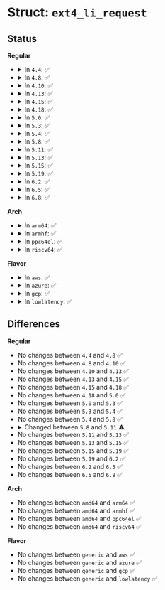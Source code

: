 # Struct: <code>ext4_li_request</code>

## Status
<b>Regular</b>
<ul>
<li>
<details>
<summary>In <code>4.4</code>: ✅</summary>

```c
struct ext4_li_request {
    struct super_block *lr_super;
    struct ext4_sb_info *lr_sbi;
    ext4_group_t lr_next_group;
    struct list_head lr_request;
    long unsigned int lr_next_sched;
    long unsigned int lr_timeout;
};
```
</details>
</li>
<li>
<details>
<summary>In <code>4.8</code>: ✅</summary>

```c
struct ext4_li_request {
    struct super_block *lr_super;
    struct ext4_sb_info *lr_sbi;
    ext4_group_t lr_next_group;
    struct list_head lr_request;
    long unsigned int lr_next_sched;
    long unsigned int lr_timeout;
};
```
</details>
</li>
<li>
<details>
<summary>In <code>4.10</code>: ✅</summary>

```c
struct ext4_li_request {
    struct super_block *lr_super;
    struct ext4_sb_info *lr_sbi;
    ext4_group_t lr_next_group;
    struct list_head lr_request;
    long unsigned int lr_next_sched;
    long unsigned int lr_timeout;
};
```
</details>
</li>
<li>
<details>
<summary>In <code>4.13</code>: ✅</summary>

```c
struct ext4_li_request {
    struct super_block *lr_super;
    struct ext4_sb_info *lr_sbi;
    ext4_group_t lr_next_group;
    struct list_head lr_request;
    long unsigned int lr_next_sched;
    long unsigned int lr_timeout;
};
```
</details>
</li>
<li>
<details>
<summary>In <code>4.15</code>: ✅</summary>

```c
struct ext4_li_request {
    struct super_block *lr_super;
    struct ext4_sb_info *lr_sbi;
    ext4_group_t lr_next_group;
    struct list_head lr_request;
    long unsigned int lr_next_sched;
    long unsigned int lr_timeout;
};
```
</details>
</li>
<li>
<details>
<summary>In <code>4.18</code>: ✅</summary>

```c
struct ext4_li_request {
    struct super_block *lr_super;
    struct ext4_sb_info *lr_sbi;
    ext4_group_t lr_next_group;
    struct list_head lr_request;
    long unsigned int lr_next_sched;
    long unsigned int lr_timeout;
};
```
</details>
</li>
<li>
<details>
<summary>In <code>5.0</code>: ✅</summary>

```c
struct ext4_li_request {
    struct super_block *lr_super;
    struct ext4_sb_info *lr_sbi;
    ext4_group_t lr_next_group;
    struct list_head lr_request;
    long unsigned int lr_next_sched;
    long unsigned int lr_timeout;
};
```
</details>
</li>
<li>
<details>
<summary>In <code>5.3</code>: ✅</summary>

```c
struct ext4_li_request {
    struct super_block *lr_super;
    struct ext4_sb_info *lr_sbi;
    ext4_group_t lr_next_group;
    struct list_head lr_request;
    long unsigned int lr_next_sched;
    long unsigned int lr_timeout;
};
```
</details>
</li>
<li>
<details>
<summary>In <code>5.4</code>: ✅</summary>

```c
struct ext4_li_request {
    struct super_block *lr_super;
    struct ext4_sb_info *lr_sbi;
    ext4_group_t lr_next_group;
    struct list_head lr_request;
    long unsigned int lr_next_sched;
    long unsigned int lr_timeout;
};
```
</details>
</li>
<li>
<details>
<summary>In <code>5.8</code>: ✅</summary>

```c
struct ext4_li_request {
    struct super_block *lr_super;
    struct ext4_sb_info *lr_sbi;
    ext4_group_t lr_next_group;
    struct list_head lr_request;
    long unsigned int lr_next_sched;
    long unsigned int lr_timeout;
};
```
</details>
</li>
<li>
<details>
<summary>In <code>5.11</code>: ✅</summary>

```c
struct ext4_li_request {
    struct super_block *lr_super;
    enum ext4_li_mode lr_mode;
    ext4_group_t lr_first_not_zeroed;
    ext4_group_t lr_next_group;
    struct list_head lr_request;
    long unsigned int lr_next_sched;
    long unsigned int lr_timeout;
};
```
</details>
</li>
<li>
<details>
<summary>In <code>5.13</code>: ✅</summary>

```c
struct ext4_li_request {
    struct super_block *lr_super;
    enum ext4_li_mode lr_mode;
    ext4_group_t lr_first_not_zeroed;
    ext4_group_t lr_next_group;
    struct list_head lr_request;
    long unsigned int lr_next_sched;
    long unsigned int lr_timeout;
};
```
</details>
</li>
<li>
<details>
<summary>In <code>5.15</code>: ✅</summary>

```c
struct ext4_li_request {
    struct super_block *lr_super;
    enum ext4_li_mode lr_mode;
    ext4_group_t lr_first_not_zeroed;
    ext4_group_t lr_next_group;
    struct list_head lr_request;
    long unsigned int lr_next_sched;
    long unsigned int lr_timeout;
};
```
</details>
</li>
<li>
<details>
<summary>In <code>5.19</code>: ✅</summary>

```c
struct ext4_li_request {
    struct super_block *lr_super;
    enum ext4_li_mode lr_mode;
    ext4_group_t lr_first_not_zeroed;
    ext4_group_t lr_next_group;
    struct list_head lr_request;
    long unsigned int lr_next_sched;
    long unsigned int lr_timeout;
};
```
</details>
</li>
<li>
<details>
<summary>In <code>6.2</code>: ✅</summary>

```c
struct ext4_li_request {
    struct super_block *lr_super;
    enum ext4_li_mode lr_mode;
    ext4_group_t lr_first_not_zeroed;
    ext4_group_t lr_next_group;
    struct list_head lr_request;
    long unsigned int lr_next_sched;
    long unsigned int lr_timeout;
};
```
</details>
</li>
<li>
<details>
<summary>In <code>6.5</code>: ✅</summary>

```c
struct ext4_li_request {
    struct super_block *lr_super;
    enum ext4_li_mode lr_mode;
    ext4_group_t lr_first_not_zeroed;
    ext4_group_t lr_next_group;
    struct list_head lr_request;
    long unsigned int lr_next_sched;
    long unsigned int lr_timeout;
};
```
</details>
</li>
<li>
<details>
<summary>In <code>6.8</code>: ✅</summary>

```c
struct ext4_li_request {
    struct super_block *lr_super;
    enum ext4_li_mode lr_mode;
    ext4_group_t lr_first_not_zeroed;
    ext4_group_t lr_next_group;
    struct list_head lr_request;
    long unsigned int lr_next_sched;
    long unsigned int lr_timeout;
};
```
</details>
</li>
</ul>
<b>Arch</b>
<ul>
<li>
<details>
<summary>In <code>arm64</code>: ✅</summary>

```c
struct ext4_li_request {
    struct super_block *lr_super;
    struct ext4_sb_info *lr_sbi;
    ext4_group_t lr_next_group;
    struct list_head lr_request;
    long unsigned int lr_next_sched;
    long unsigned int lr_timeout;
};
```
</details>
</li>
<li>
<details>
<summary>In <code>armhf</code>: ✅</summary>

```c
struct ext4_li_request {
    struct super_block *lr_super;
    struct ext4_sb_info *lr_sbi;
    ext4_group_t lr_next_group;
    struct list_head lr_request;
    long unsigned int lr_next_sched;
    long unsigned int lr_timeout;
};
```
</details>
</li>
<li>
<details>
<summary>In <code>ppc64el</code>: ✅</summary>

```c
struct ext4_li_request {
    struct super_block *lr_super;
    struct ext4_sb_info *lr_sbi;
    ext4_group_t lr_next_group;
    struct list_head lr_request;
    long unsigned int lr_next_sched;
    long unsigned int lr_timeout;
};
```
</details>
</li>
<li>
<details>
<summary>In <code>riscv64</code>: ✅</summary>

```c
struct ext4_li_request {
    struct super_block *lr_super;
    struct ext4_sb_info *lr_sbi;
    ext4_group_t lr_next_group;
    struct list_head lr_request;
    long unsigned int lr_next_sched;
    long unsigned int lr_timeout;
};
```
</details>
</li>
</ul>
<b>Flavor</b>
<ul>
<li>
<details>
<summary>In <code>aws</code>: ✅</summary>

```c
struct ext4_li_request {
    struct super_block *lr_super;
    struct ext4_sb_info *lr_sbi;
    ext4_group_t lr_next_group;
    struct list_head lr_request;
    long unsigned int lr_next_sched;
    long unsigned int lr_timeout;
};
```
</details>
</li>
<li>
<details>
<summary>In <code>azure</code>: ✅</summary>

```c
struct ext4_li_request {
    struct super_block *lr_super;
    struct ext4_sb_info *lr_sbi;
    ext4_group_t lr_next_group;
    struct list_head lr_request;
    long unsigned int lr_next_sched;
    long unsigned int lr_timeout;
};
```
</details>
</li>
<li>
<details>
<summary>In <code>gcp</code>: ✅</summary>

```c
struct ext4_li_request {
    struct super_block *lr_super;
    struct ext4_sb_info *lr_sbi;
    ext4_group_t lr_next_group;
    struct list_head lr_request;
    long unsigned int lr_next_sched;
    long unsigned int lr_timeout;
};
```
</details>
</li>
<li>
<details>
<summary>In <code>lowlatency</code>: ✅</summary>

```c
struct ext4_li_request {
    struct super_block *lr_super;
    struct ext4_sb_info *lr_sbi;
    ext4_group_t lr_next_group;
    struct list_head lr_request;
    long unsigned int lr_next_sched;
    long unsigned int lr_timeout;
};
```
</details>
</li>
</ul>

## Differences
<b>Regular</b>
<ul>
<li>
No changes between <code>4.4</code> and <code>4.8</code> ✅
</li>
<li>
No changes between <code>4.8</code> and <code>4.10</code> ✅
</li>
<li>
No changes between <code>4.10</code> and <code>4.13</code> ✅
</li>
<li>
No changes between <code>4.13</code> and <code>4.15</code> ✅
</li>
<li>
No changes between <code>4.15</code> and <code>4.18</code> ✅
</li>
<li>
No changes between <code>4.18</code> and <code>5.0</code> ✅
</li>
<li>
No changes between <code>5.0</code> and <code>5.3</code> ✅
</li>
<li>
No changes between <code>5.3</code> and <code>5.4</code> ✅
</li>
<li>
No changes between <code>5.4</code> and <code>5.8</code> ✅
</li>
<li>
<details>
<summary>Changed between <code>5.8</code> and <code>5.11</code> ⚠️</summary>
<ul>
<li>
<b>Field added. </b>
<code>enum ext4_li_mode lr_mode</code>
</li>
<li>
<b>Field added. </b>
<code>ext4_group_t lr_first_not_zeroed</code>
</li>
<li>
<b>Field removed. </b>
<code>struct ext4_sb_info *lr_sbi</code>
</li>
</ul>
</details>
</li>
<li>
No changes between <code>5.11</code> and <code>5.13</code> ✅
</li>
<li>
No changes between <code>5.13</code> and <code>5.15</code> ✅
</li>
<li>
No changes between <code>5.15</code> and <code>5.19</code> ✅
</li>
<li>
No changes between <code>5.19</code> and <code>6.2</code> ✅
</li>
<li>
No changes between <code>6.2</code> and <code>6.5</code> ✅
</li>
<li>
No changes between <code>6.5</code> and <code>6.8</code> ✅
</li>
</ul>
<b>Arch</b>
<ul>
<li>
No changes between <code>amd64</code> and <code>arm64</code> ✅
</li>
<li>
No changes between <code>amd64</code> and <code>armhf</code> ✅
</li>
<li>
No changes between <code>amd64</code> and <code>ppc64el</code> ✅
</li>
<li>
No changes between <code>amd64</code> and <code>riscv64</code> ✅
</li>
</ul>
<b>Flavor</b>
<ul>
<li>
No changes between <code>generic</code> and <code>aws</code> ✅
</li>
<li>
No changes between <code>generic</code> and <code>azure</code> ✅
</li>
<li>
No changes between <code>generic</code> and <code>gcp</code> ✅
</li>
<li>
No changes between <code>generic</code> and <code>lowlatency</code> ✅
</li>
</ul>
